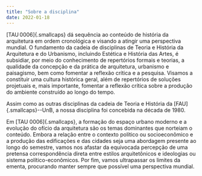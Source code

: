 ```yaml
---
title: "Sobre a disciplina"
date: 2022-01-18
---
```


<section>

[TAU 0006]{.smallcaps} dá sequência ao conteúdo de história da arquitetura em ordem
cronológica e visando a atingir uma perspectiva mundial. O fundamento
da cadeia de disciplinas de Teoria e História da Arquitetura e do
Urbanismo, incluindo Estética e História das Artes, é subsidiar, por
meio do conhecimento de repertórios formais e teorias, a qualidade da
concepção e da prática de arquitetura, urbanismo e paisagismo, bem como
fomentar a reflexão crítica e a pesquisa. Visamos a constituir uma
cultura histórica geral, além de repertórios de soluções projetuais e,
mais importante, fomentar a reflexão crítica sobre a produção do
ambiente construído ao longo do tempo.

Assim como as outras disciplinas da cadeia de Teoria e História da
[FAU]{.smallcaps}--UnB, a nossa disciplina foi concebida na década de 1980.

Em [TAU 0006]{.smallcaps}, a formação do espaço urbano moderno e a
evolução do ofício da arquitetura são os temas dominantes que norteiam o
conteúdo. Embora a relação entre
o contexto político ou socioeconômico e a produção das edificações e das
cidades seja uma abordagem presente ao longo do semestre, vamos nos
afastar da equivocada percepção de uma pretensa correspondência direta
entre estilos arquitetônicos e ideologias ou sistema
político-econômicos. Por fim, vamos ultrapassar os limites da ementa,
procurando manter sempre que possível uma perspectiva mundial.

</section>
